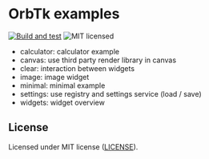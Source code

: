 # OrbTk examples

[![Build and test](https://github.com/redox-os/orbtk/workflows/build/badge.svg)](https://github.com/redox-os/orbtk/actions)
![MIT licensed](https://img.shields.io/badge/license-MIT-blue.svg)

* calculator: calculator example
* canvas: use third party render library in canvas
* clear: interaction between widgets
* image: image widget
* minimal: minimal example
* settings: use registry and settings service (load / save)
* widgets: widget overview

## License

Licensed under MIT license ([LICENSE](../LICENSE)).